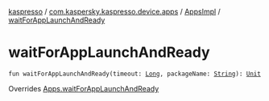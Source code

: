 [kaspresso](../../index.md) / [com.kaspersky.kaspresso.device.apps](../index.md) / [AppsImpl](index.md) / [waitForAppLaunchAndReady](./wait-for-app-launch-and-ready.md)

# waitForAppLaunchAndReady

`fun waitForAppLaunchAndReady(timeout: `[`Long`](https://kotlinlang.org/api/latest/jvm/stdlib/kotlin/-long/index.html)`, packageName: `[`String`](https://kotlinlang.org/api/latest/jvm/stdlib/kotlin/-string/index.html)`): `[`Unit`](https://kotlinlang.org/api/latest/jvm/stdlib/kotlin/-unit/index.html)

Overrides [Apps.waitForAppLaunchAndReady](../-apps/wait-for-app-launch-and-ready.md)

